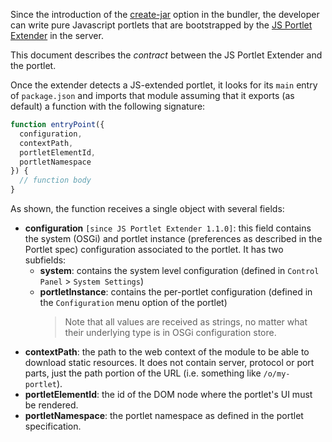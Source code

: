Since the introduction of the [create-jar](.npmbundlerrc-file-reference#create-jar) option in the bundler, the developer can write pure Javascript portlets that are bootstrapped by the [JS Portlet Extender](https://web.liferay.com/en/marketplace/-/mp/application/115542926) in the server.

This document describes the _contract_ between the JS Portlet Extender and the portlet.

Once the extender detects a JS-extended portlet, it looks for its `main` entry of `package.json` and imports that module assuming that it exports (as default) a function with the following signature:

```javascript
function entryPoint({
  configuration,
  contextPath,
  portletElementId,
  portletNamespace
}) {
  // function body
}
```

As shown, the function receives a single object with several fields:

- **configuration** `[since JS Portlet Extender 1.1.0]`: this field contains the system (OSGi) and portlet instance (preferences as described in the Portlet spec) configuration associated to the portlet. It has two subfields:
  - **system**: contains the system level configuration (defined in `Control Panel` > `System Settings`)
  - **portletInstance**: contains the per-portlet configuration (defined in the `Configuration` menu option of the portlet)
    > Note that all values are received as strings, no matter what their underlying type is in OSGi configuration store.
- **contextPath**: the path to the web context of the module to be able to download static resources. It does not contain server, protocol or port parts, just the path portion of the URL (i.e. something like `/o/my-portlet`).
- **portletElementId**: the id of the DOM node where the portlet's UI must be rendered.
- **portletNamespace**: the portlet namespace as defined in the portlet specification.
